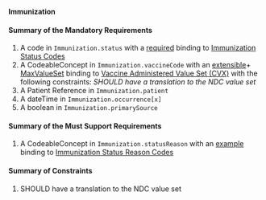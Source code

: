 **Immunization**

#### Summary of the Mandatory Requirements
1.  A  code  in `Immunization.status`
with a [required](http://hl7.org/fhir/R4/terminologies.html#required)
 binding to [Immunization Status Codes](http://hl7.org/fhir/ValueSet/immunization-status)
1.  A  CodeableConcept  in `Immunization.vaccineCode`
with an [extensible](http://hl7.org/fhir/R4/terminologies.html#extensible)\+ [MaxValueSet](general-guidance.html#max-binding)
 binding to [Vaccine Administered Value Set (CVX)](http://hl7.org/fhir/us/core/ValueSet/us-core-cvx) with the following constraints: *SHOULD have a translation to the NDC value set*
1.  A Patient Reference  in `Immunization.patient`
1.  A  dateTime  in `Immunization.occurrence[x]`
1.  A  boolean  in `Immunization.primarySource`

#### Summary of the Must Support Requirements
1.  A  CodeableConcept  in `Immunization.statusReason`
with an [example](http://hl7.org/fhir/R4/terminologies.html#example)
 binding to [Immunization Status Reason Codes](http://hl7.org/fhir/ValueSet/immunization-status-reason)

#### Summary of Constraints
1. SHOULD have a translation to the NDC value set